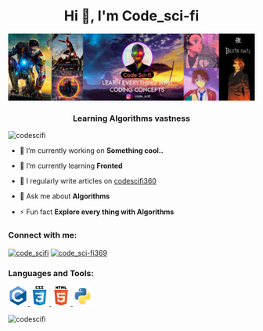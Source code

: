 <h1 align="center">Hi 👋, I'm Code_sci-fi</h1>
<img SRC="banner.jpg" alt="codescifi "/>
<h3 align="center">Learning Algorithms vastness</h3>

<p align="left"> <img src="https://komarev.com/ghpvc/?username=codescifi&label=Profile%20views&color=0e75b6&style=flat" alt="codescifi" /> </p>

- 🔭 I’m currently working on **Something cool..**

- 🌱 I’m currently learning **Fronted**

- 📝 I regularly write articles on [codescifi360](https://codescifi360.blogspot.com/?m=1)

- 💬 Ask me about **Algorithms**

- ⚡ Fun fact **Explore every thing with Algorithms**

<h3 align="left">Connect with me:</h3>
<p align="left">
<a href="https://instagram.com/code_scifi" target="blank"><img align="center" src="https://raw.githubusercontent.com/rahuldkjain/github-profile-readme-generator/master/src/images/icons/Social/instagram.svg" alt="code_scifi" height="30" width="40" /></a>
<a href="https://www.youtube.com/c/code_sci-fi369" target="blank"><img align="center" src="https://raw.githubusercontent.com/rahuldkjain/github-profile-readme-generator/master/src/images/icons/Social/youtube.svg" alt="code_sci-fi369" height="30" width="40" /></a>
</p>

<h3 align="left">Languages and Tools:</h3>
<p align="left"> <a href="https://www.cprogramming.com/" target="_blank" rel="noreferrer"> <img src="https://raw.githubusercontent.com/devicons/devicon/master/icons/c/c-original.svg" alt="c" width="40" height="40"/> </a> <a href="https://www.w3schools.com/css/" target="_blank" rel="noreferrer"> <img src="https://raw.githubusercontent.com/devicons/devicon/master/icons/css3/css3-original-wordmark.svg" alt="css3" width="40" height="40"/> </a> <a href="https://www.w3.org/html/" target="_blank" rel="noreferrer"> <img src="https://raw.githubusercontent.com/devicons/devicon/master/icons/html5/html5-original-wordmark.svg" alt="html5" width="40" height="40"/> </a> <a href="https://www.python.org" target="_blank" rel="noreferrer"> <img src="https://raw.githubusercontent.com/devicons/devicon/master/icons/python/python-original.svg" alt="python" width="40" height="40"/> </a> </p>

<p><img align="center" src="https://github-readme-stats.vercel.app/api/top-langs?username=codescifi&show_icons=true&locale=en&layout=compact" alt="codescifi" /></p>
